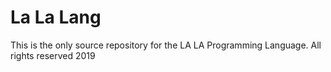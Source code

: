 # La La Lang
This is the only source repository for the LA LA Programming Language. All rights reserved 2019
